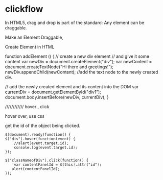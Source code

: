 # clickflow

In HTML5, drag and drop is part of the standard: Any element can be draggable.

Make an Element Draggable,  <img draggable="true">



Create Element  in HTML

function addElement () { 
  // create a new div element 
  // and give it some content 
  var newDiv = document.createElement("div"); 
  var newContent = document.createTextNode("Hi there and greetings!"); 
  newDiv.appendChild(newContent); //add the text node to the newly created div. 

  // add the newly created element and its content into the DOM 
  var currentDiv = document.getElementById("div1"); 
  document.body.insertBefore(newDiv, currentDiv); 
}

////////////
hover , click 

hover over, use css
<style>
div:hover {
             outline: 1px solid blue;
          }
</style>


get the id of the object being clicked.

	$(document).ready(function() {
    $("div").hover(function(event) {
        //alert(event.target.id);
		console.log(event.target.id);
    });
	
	$("classNameofDiv").click(function() {
        var contentPanelId = $(this).attr("id");
       alert(contentPanelId);
    });


